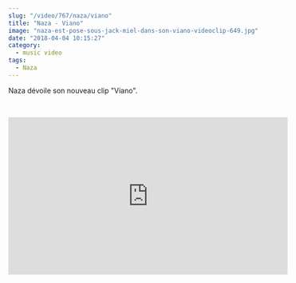 ```yaml
--- 
slug: "/video/767/naza/viano"
title: "Naza - Viano"
image: "naza-est-pose-sous-jack-miel-dans-son-viano-videoclip-649.jpg"
date: "2018-04-04 10:15:27"
category:
  - music video
tags:
  - Naza
---
```

<p>Naza dévoile son nouveau clip "Viano".</p><br/><p><iframe width="560" height="315" src="https://www.youtube.com/embed/V0PH0pdZTrM" frameborder="0" allow="autoplay; encrypted-media" allowfullscreen></iframe></p>